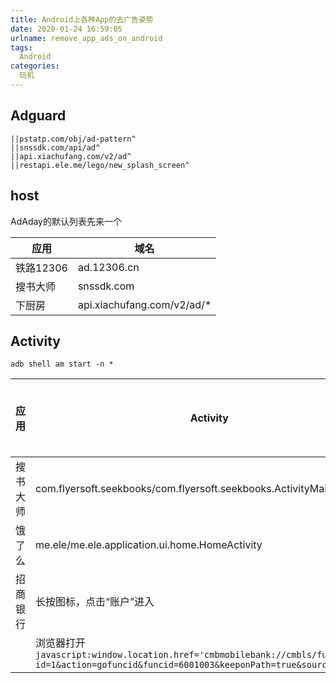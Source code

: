 ```yaml
---
title: Android上各种App的去广告姿势
date: 2020-01-24 16:59:05
urlname: remove_app_ads_on_android
tags: 
  Android
categories: 
  玩机
---
```

## Adguard
```
||pstatp.com/obj/ad-pattern^
||snssdk.com/api/ad^
||api.xiachufang.com/v2/ad^
||restapi.ele.me/lego/new_splash_screen^
```

## host
AdAday的默认列表先来一个

| 应用 | 域名 |
| --- | --- |
|铁路12306|ad.12306.cn|
|搜书大师|snssdk.com|
|下厨房|api.xiachufang.com/v2/ad/*|

## Activity
```shell
adb shell am start -n *
```
| 应用 | Activity | 是否需要root |
| --- | --- | --- |
|搜书大师|com.flyersoft.seekbooks/com.flyersoft.seekbooks.ActivityMain|是|
|饿了么|me.ele/me.ele.application.ui.home.HomeActivity|是|
|招商银行|长按图标，点击“账户”进入|否|
|     |浏览器打开`javascript:window.location.href='cmbmobilebank://cmbls/functionjump?id=1&action=gofuncid&funcid=6001003&keeponPath=true&source=today';`|否 |